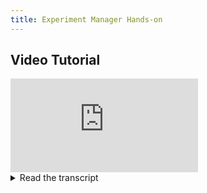 ```yaml
---
title: Experiment Manager Hands-on
---
```



## Video Tutorial

<div style={{position: 'relative', overflow: 'hidden', width: '100%', paddingTop: '56.25%' }} >
<iframe style={{position: 'absolute', top: '0', left: '0', bottom: '0', right: '0', width: '100%', height: '100%'}} 
        src="https://www.youtube.com/embed/bjWwZAzDxTY?rel=0" 
        title="YouTube video player" 
        frameborder="0" 
        allow="accelerometer; autoplay; clipboard-write; encrypted-media; gyroscope; picture-in-picture; fullscreen" 
        allowfullscreen>
</iframe>
</div>




<details className="cml-expansion-panel info">
<summary className="cml-expansion-panel-summary">Read the transcript</summary>
<div className="cml-expansion-panel-content">
Welcome to ClearML! In this video, you’ll learn how to quickly get started with experiment manager by adding 2 simple lines of Python code to your existing project.

This is the experiment manager's UI, and every row you can see here, is a single run of your code. So let’s set everything up in the code first, and then we’ll come back to this UI later in the video.

We’re currently in our project folder. As you can see, we have our very basic toy example here that we want to keep track of by using ClearML’s experiment manager.

The first thing to do is to install the `clearml` python package in our virtual environment. Installing the package itself, will add 3 commands for you. We’ll cover the `clearml-data` and `clearml-task` commands later, for now the one we need is `clearml-init`

If you paid attention in the first video of this series, you’d remember that we need to connect to a ClearML Server to save all our tracked data. The server is where we saw the list of experiments earlier. This connection is what `clearml-init` will set up for us. When running the command it’ll ask for your server API credentials.

To get those, go to your ClearML server webpage. If you’re using our hosted service, this will be at app.clear.ml. if you’re hosting your own, browse to your server's address at port 8080. Go to your settings on the top right and, under workspace, create new credentials. This will pop up a window with your API info, and you can just copy paste it into the `clearml-init` prompt.

The prompt will suggest the server URLs that were in your copied snippet. If they are correct just press Enter, otherwise you can change them here.

Now we’re all set to add the 2 magic lines to our code and start tracking our experiments!

The first line imports the Task object from the `clearml` package and the second line creates a new task in a certain project. That project will be created if it doesn’t exist already. 

Now we can just run the experiment and see it pop up in realtime in our web view! The experiment will also generate a link to your experiment page for easy access. From here we have a lot of cool features at our disposal.

This is our experiment overview, experiments in ClearML are called tasks. If we click on one of our tasks here, we get the detailed overview that we saw earlier.

We can change the task’s name by clicking it here, and add a description or get the task’s ID here. We can also add tags to our task for easy filtering and searching.

First of all, source code is captured. If you’re working in a git repository we’ll save your git information along with any uncommitted changes. If you’re running an unversioned script, `clearml` will save the script instead.

Together with the python packages your coded uses, this’ll allow you to recreate your experiment on any machine.

Similarly, all of the output the code produces will also be captured.

The 2 magic lines will also automatically hook into most ML/DL libraries when they’re imported by your code. For example when python argparse is used to handle command line arguments, the arguments themselves will be captured by ClearML without any extra code. In the same way, other frameworks such as tensorflow, pytorch, and matplotlib will automatically log hyperparameters, model checkpoints, preview images, and plots for example. 

Next to automatic logging, it is super easy to manually add anything you want to the task with just a single extra line of code. Artifacts are usually meant for reusable files like model weights, while debug samples can show any output type like annotated images or even audio or video clips.

Just take a look at our documentation for more info.

If you want to show colleagues or friends how well your models are performing, you can easily share a task by right clicking it and choosing share to make it accessible with a link. Anyone visiting that link will get the detail view in fullscreen mode and the task itself will get a tag showing that it’s now shared.

In many cases, we also want to compare multiple versions of our experiments directly, this is easily done by selecting the tasks you’re interested in and clicking on compare in the bottom ribbon.

This will bring up the same information tabs as in our detail view.

Differences are highlighted in red, and you can choose to hide everything that’s the same between tasks for a cleaner comparison.

Scalars such as loss or accuracy will be plotted on the same axes which makes comparing them much more convenient.

Finally, plots such as a confusion matrix and debug samples can be compared too. For those times when you just want to confirm that the new model is better with your own eyes.

Now that you’re ready to start tracking and managing your experiments, we’ll cover some more advanced features and concepts of the experiment manager in the next video. But if you want to get started right now, head over to clear.ml and join our community Slack channel if you need any help.
</div>
</details>

